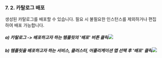### 7. 2. 카탈로그 배포

생성된 카탈로그를 배포할 수 있습니다. 필요 시 불필요한 인스턴스를 제외하거나 편집하여 배포 가능합니다.



##### a\) 카탈로그 -&gt;  배포하고자 하는 템플릿의 '배포' 버튼 클릭![](/assets/카탈로그배포.png)

##### 

##### b\) 템플릿을 배포하고자 하는 서비스, 클러스터, 어플리케이션 맵 선택 후 '배포' 클릭![](/assets/카탈로그배포2.png)



